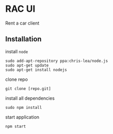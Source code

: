 # RAC UI
Rent a car client

## Installation

install `node`

```
sudo add-apt-repository ppa:chris-lea/node.js
sudo apt-get update
sudo apt-get install nodejs
```

clone repo

```
git clone [repo.git]
```

install all dependencies

```
sudo npm install
```

start application

```
npm start
```
